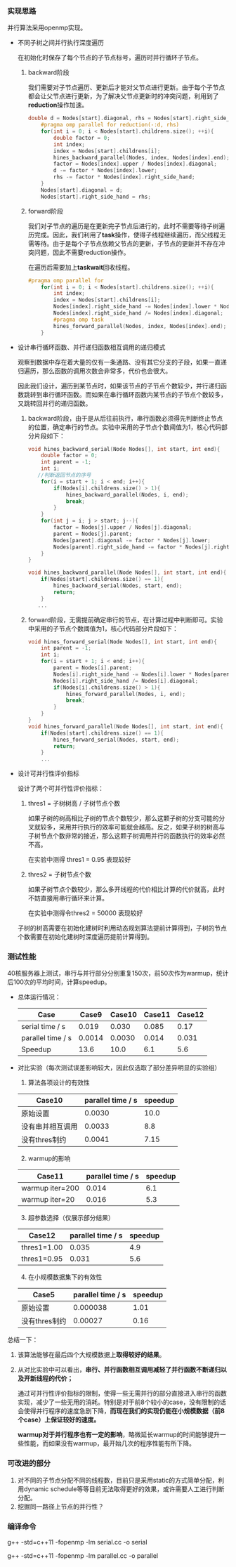 ### 实现思路

并行算法采用openmp实现。

- 不同子树之间并行执行深度遍历

  在初始化时保存了每个节点的子节点标号，遍历时并行循环子节点。

  1. backward阶段

     我们需要对子节点遍历、更新后才能对父节点进行更新。由于每个子节点都会让父节点进行更新，为了解决父节点更新时的冲突问题，利用到了**reduction**操作加速。

     ```c++
     double d = Nodes[start].diagonal, rhs = Nodes[start].right_side_hand;
         #pragma omp parallel for reduction(-:d, rhs) 
         for(int i = 0; i < Nodes[start].childrens.size(); ++i){
             double factor = 0;
             int index;
             index = Nodes[start].childrens[i];
             hines_backward_parallel(Nodes, index, Nodes[index].end);
             factor = Nodes[index].upper / Nodes[index].diagonal;
             d -= factor * Nodes[index].lower;
             rhs -= factor * Nodes[index].right_side_hand;
         }
         Nodes[start].diagonal = d;
         Nodes[start].right_side_hand = rhs;
     ```

  2. forward阶段

     我们对子节点的遍历是在更新完子节点后进行的，此时不需要等待子树遍历完成。因此，我们利用了**task**操作，使得子线程继续遍历，而父线程无需等待。由于是每个子节点依赖父节点的更新，子节点的更新并不存在冲突问题，因此不需要reduction操作。

     在遍历后需要加上**taskwait**回收线程。

     ```c++
     #pragma omp parallel for
         for(int i = 0; i < Nodes[start].childrens.size(); ++i){
             int index;
             index = Nodes[start].childrens[i];
             Nodes[index].right_side_hand -= Nodes[index].lower * Nodes[start].right_side_hand;
             Nodes[index].right_side_hand /= Nodes[index].diagonal;
             #pragma omp task
             hines_forward_parallel(Nodes, index, Nodes[index].end);
         }
     ```

- 设计串行循环函数、并行递归函数相互调用的递归模式

  观察到数据中存在着大量的仅有一条通路、没有其它分支的子段，如果一直递归遍历，那么函数的调用次数会非常多，代价也会很大。

  因此我们设计，遍历到某节点时，如果该节点的子节点个数较少，并行递归函数跳转到串行循环函数。而如果在串行循环函数内某节点的子节点个数较多，又跳转回并行的递归函数。

  1. backward阶段，由于是从后往前执行，串行函数必须得先判断终止节点的位置，确定串行的节点。实验中采用的子节点个数阈值为1，核心代码部分片段如下：

     ```c++
     void hines_backward_serial(Node Nodes[], int start, int end){
         double factor = 0;
         int parent = -1;
         int i;
       	//判断返回节点的序号
         for(i = start + 1; i < end; i++){
             if(Nodes[i].childrens.size() > 1){
                 hines_backward_parallel(Nodes, i, end);
                 break;
             }
         }
         for(int j = i; j > start; j--){
             factor = Nodes[j].upper / Nodes[j].diagonal;
             parent = Nodes[j].parent;
             Nodes[parent].diagonal -= factor * Nodes[j].lower;
             Nodes[parent].right_side_hand -= factor * Nodes[j].right_side_hand;
         }
     }
     
     void hines_backward_parallel(Node Nodes[], int start, int end){
         if(Nodes[start].childrens.size() == 1){
             hines_backward_serial(Nodes, start, end);
             return;
         }
       	...
     ```

  2. forward阶段，无需提前确定串行的节点，在计算过程中判断即可。实验中采用的子节点个数阈值为1，核心代码部分片段如下：

     ```c++
     void hines_forward_serial(Node Nodes[], int start, int end){ 
         int parent = -1;
         int i;
         for(i = start + 1; i < end; i++){
             parent = Nodes[i].parent;
             Nodes[i].right_side_hand -= Nodes[i].lower * Nodes[parent].right_side_hand;
             Nodes[i].right_side_hand /= Nodes[i].diagonal;
             if(Nodes[i].childrens.size() > 1){
                 hines_forward_parallel(Nodes, i, end);
                 break;
             }
         }
     }
     void hines_forward_parallel(Node Nodes[], int start, int end){ 
         if(Nodes[start].childrens.size() == 1){
             hines_forward_serial(Nodes, start, end);
             return;
         }
         ...
     ```

- 设计可并行性评价指标

  设计了两个可并行性评价指标：

  1. thres1 = 子树树高 / 子树节点个数

     如果子树的树高相比子树的节点个数较少，那么这颗子树的分支可能的分叉就较多，采用并行执行的效率可能就会越高。反之，如果子树的树高与子树节点个数非常的接近，那么这颗子树调用并行的函数执行的效率必然不高。

     在实验中测得 thres1 = 0.95 表现较好

  2. thres2 = 子树节点个数

     如果子树节点个数较少，那么多开线程的代价相比计算的代价就高，此时不妨直接用串行循环来计算。

     在实验中测得令thres2 = 50000 表现较好

  子树的树高需要在初始化建树时利用动态规划算法提前计算得到，子树的节点个数需要在初始化建树时深度遍历提前计算得到。

  

### 测试性能

40核服务器上测试，串行与并行部分分别重复150次，前50次作为warmup，统计后100次的平均时间，计算speedup。

- 总体运行情况：

  | Case              | Case9  | Case10 | Case11 | Case12 |
  | ----------------- | ------ | ------ | ------ | ------ |
  | serial time / s   | 0.019  | 0.030  | 0.085  | 0.17   |
  | parallel time / s | 0.0014 | 0.0030 | 0.014  | 0.031  |
  | Speedup           | 13.6   | 10.0   | 6.1    | 5.6    |

- 对比实验（每次测试误差影响较大，因此仅选取了部分差异明显的实验组）

  1. 算法各项设计的有效性

  | Case10           | parallel time / s | speedup |
  | ---------------- | ----------------- | ------- |
  | 原始设置         | 0.0030            | 10.0    |
  | 没有串并相互调用 | 0.0033            | 8.8     |
  | 没有thres制约    | 0.0041            | 7.15    |

  2. warmup的影响

  | Case11          | parallel time / s | speedup |
  | --------------- | ----------------- | ------- |
  | warmup iter=200 | 0.014             | 6.1     |
  | warmup iter=20  | 0.016             | 5.3     |

  3. 超参数选择（仅展示部分结果）

  | Case12      | parallel time / s | speedup |
  | ----------- | ----------------- | ------- |
  | thres1=1.00 | 0.035             | 4.9     |
  | thres1=0.95 | 0.031             | 5.6     |

  4. 在小规模数据集下的有效性

  | Case5         | parallel time / s | speedup |
  | ------------- | ----------------- | ------- |
  | 原始设置      | 0.000038          | 1.01    |
  | 没有thres制约 | 0.00027           | 0.16    |

总结一下：

1. 该算法能够在最后四个大规模数据上**取得较好的结果**。

2. 从对比实验中可以看出，**串行、并行函数相互调用减轻了并行函数不断递归以及开新线程的代价；**

   通过可并行性评价指标的限制，使得一些无需并行的部分直接进入串行的函数实现，减少了一些无用的消耗。特别是对于前8个较小的case，没有限制的话会使得并行程序的速度急剧下降，**而现在我们的实现仍能在小规模数据（前8个case）上保证较好的速度。**

   **warmup对于并行程序也有一定的影响**，略微延长warmup的时间能够提升一些性能，而如果没有warmup，最开始几次的程序性能有所下降。

### 可改进的部分

1. 对不同的子节点分配不同的线程数，目前只是采用static的方式简单分配，利用dynamic schedule等等目前无法取得更好的效果，或许需要人工进行判断分配。
2. 挖掘同一路径上节点的并行性？

### 编译命令

g++ -std=c++11 -fopenmp -lm serial.cc -o serial

g++ -std=c++11 -fopenmp -lm parallel.cc -o parallel



